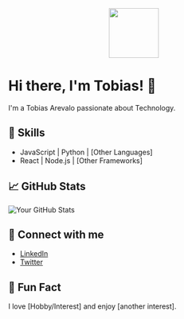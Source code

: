 <div id="header" align="center">
  <img src="![image](https://github.com/user-attachments/assets/416fa885-aca5-441c-ac48-6574b48c6914)
" width="100"/>
</div>

# Hi there, I'm Tobias! 👋

I'm a Tobias Arevalo passionate about Technology.

## 🚀 Skills
- JavaScript | Python | [Other Languages]
- React | Node.js | [Other Frameworks]

## 📈 GitHub Stats
![Your GitHub Stats](https://github-readme-stats.vercel.app/api?username=tobiasGuta&show_icons=true)

## 🔗 Connect with me
- [LinkedIn](your-linkedin-url)
- [Twitter](your-twitter-url)

## 🎨 Fun Fact
I love [Hobby/Interest] and enjoy [another interest].
